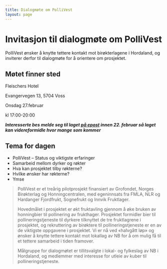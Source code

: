 ```yaml
---
title: Dialogmøte om PolliVest
layout: page
---
```


# Invitasjon til dialogmøte om PolliVest

PolliVest ønsker å knytte tettere kontakt mot birøkterlagene i Hordaland, og inviterer derfor til dialogmøte for å orientere om prosjektet.

## Møtet finner sted

Fleischers Hotel

Evangervegen 13, 5704 Voss

Onsdag 27.februar

kl 17:00-20:00

***Interesserte bes melde seg til laget [på epost](mailto:sotra.biroektarlag@gmail.com) innen 22. februar så laget kan videreformidle hvor mange som kommer***

## Tema for dagen

- PolliVest – Status og viktigste erfaringer
- Samarbeid mellom dyrker og røkter
- Hva kan prosjektet tilby røkterne?
- Hvilke ønsker har røkterne?
- Ymse

> PolliVest er et treårig pilotprosjekt finansiert av Grofondet, Norges Birøkterlag og Honningcentralen, med egeninnsats fra FMLA, NLR og Hardanger Fjordfrukt, Sognefrukt og Innvik Fruktlager.
>
> Hovedmålet i prosjektet er økt fruktavling gjennom å øke bruken av honningbier til pollinering av frukthager. Prosjektet formidler bier til pollineringstjeneste til dyrkere tilknyttet de tre fruktlagrene i prosjektet, og rekruttering av birøktere til pollineringstjeneste er en av de viktigste oppgavene i prosjektet. Vi er nå ved «halvgått løp» og ønsker å knytte tettere kontakt mot lokallag av NB for å om mulig få til et tettere samarbeid i tiden framover.
>
> Målgruppe for dialogmøtet er tillitsvalgte i lokal- og fylkeslag av NB i Hordaland, og medlemmer med interesse for utleie av kuber til pollineringstjeneste.